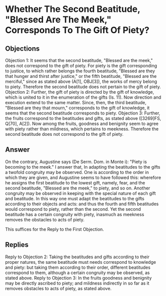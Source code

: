 # Whether The Second Beatitude, "Blessed Are The Meek," Corresponds To The Gift Of Piety?
## Objections
Objection 1: It seems that the second beatitude, "Blessed are the meek," does not correspond to the gift of piety. For piety is the gift corresponding to justice, to which rather belongs the fourth beatitude, "Blessed are they that hunger and thirst after justice," or the fifth beatitude, "Blessed are the merciful," since as stated above (A[1], OBJ[3]), the works of mercy belong to piety. Therefore the second beatitude does not pertain to the gift of piety.
Objection 2: Further, the gift of piety is directed by the gift of knowledge, which is united to it in the enumeration of the gifts (Is. 11). Now direction and execution extend to the same matter. Since, then, the third beatitude, "Blessed are they that mourn," corresponds to the gift of knowledge, it seems that the second beatitude corresponds to piety.
Objection 3: Further, the fruits correspond to the beatitudes and gifts, as stated above ([3269]FS, Q[70], A[2]). Now among the fruits, goodness and benignity seem to agree with piety rather than mildness, which pertains to meekness. Therefore the second beatitude does not correspond to the gift of piety.
## Answer
On the contrary, Augustine says (De Serm. Dom. in Monte i): "Piety is becoming to the meek."
I answer that, In adapting the beatitudes to the gifts a twofold congruity may be observed. One is according to the order in which they are given, and Augustine seems to have followed this: wherefore he assigns the first beatitude to the lowest gift, namely, fear, and the second beatitude, "Blessed are the meek," to piety, and so on. Another congruity may be observed in keeping with the special nature of each gift and beatitude. In this way one must adapt the beatitudes to the gifts according to their objects and acts: and thus the fourth and fifth beatitudes would correspond to piety, rather than the second. Yet the second beatitude has a certain congruity with piety, inasmuch as meekness removes the obstacles to acts of piety.

This suffices for the Reply to the First Objection.
## Replies
Reply to Objection 2: Taking the beatitudes and gifts according to their proper natures, the same beatitude must needs correspond to knowledge and piety: but taking them according to their order, different beatitudes correspond to them, although a certain congruity may be observed, as stated above.
Reply to Objection 3: In the fruits goodness and benignity may be directly ascribed to piety; and mildness indirectly in so far as it removes obstacles to acts of piety, as stated above.